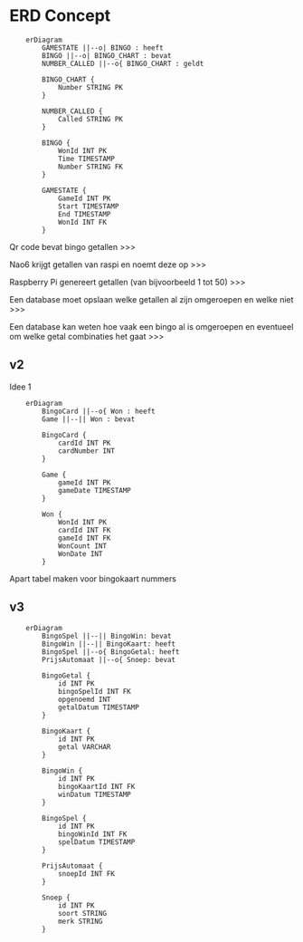 # ERD Concept

```mermaid
    erDiagram
        GAMESTATE ||--o| BINGO : heeft
        BINGO ||--o| BINGO_CHART : bevat
        NUMBER_CALLED ||--o{ BINGO_CHART : geldt

        BINGO_CHART {
            Number STRING PK
        }

        NUMBER_CALLED {
            Called STRING PK
        }

        BINGO {
            WonId INT PK
            Time TIMESTAMP
            Number STRING FK
        }

        GAMESTATE {
            GameId INT PK
            Start TIMESTAMP
            End TIMESTAMP
            WonId INT FK
        }
```

Qr code bevat bingo getallen >>> 

Nao6 krijgt getallen van raspi en noemt deze op >>> 

Raspberry Pi genereert getallen (van bijvoorbeeld 1 tot 50) >>>

Een database moet opslaan welke getallen al zijn omgeroepen en welke niet >>>

Een database kan weten hoe vaak een bingo al is omgeroepen en eventueel om welke getal combinaties het gaat >>>

## v2

Idee 1 

```mermaid
    erDiagram
        BingoCard ||--o{ Won : heeft
        Game ||--|| Won : bevat

        BingoCard {
            cardId INT PK
            cardNumber INT
        }

        Game {
            gameId INT PK
            gameDate TIMESTAMP 
        }

        Won {
            WonId INT PK
            cardId INT FK
            gameId INT FK
            WonCount INT
            WonDate INT 
        }
```

Apart tabel maken voor bingokaart nummers

## v3

```mermaid
    erDiagram
        BingoSpel ||--|| BingoWin: bevat
        BingoWin ||--|| BingoKaart: heeft 
        BingoSpel ||--o{ BingoGetal: heeft
        PrijsAutomaat ||--o{ Snoep: bevat

        BingoGetal {
            id INT PK
            bingoSpelId INT FK
            opgenoemd INT
            getalDatum TIMESTAMP
        }

        BingoKaart {
            id INT PK
            getal VARCHAR
        }

        BingoWin {
            id INT PK
            bingoKaartId INT FK
            winDatum TIMESTAMP
        }

        BingoSpel {
            id INT PK
            bingoWinId INT FK
            spelDatum TIMESTAMP 
        }

        PrijsAutomaat {
            snoepId INT FK
        }

        Snoep {
            id INT PK
            soort STRING
            merk STRING
        }
```


